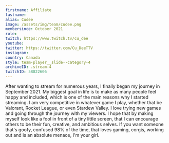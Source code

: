 ```yaml
---
firstname: Affiliate
lastname:
alias: Cudee
image: /assets/img/team/cudee.png
membersince: October 2021
role: 
twitch: https://www.twitch.tv/cu_dee
youtube:
twitter: https://twitter.com/Cu_DeeTTV
instagram:
country: Canada
style: team-player__slide--category-4
archiveID: .stream-4
twitchID: 58822606 
---
```

After wanting to stream for numerous years, I finally began my journey in September 2021. My biggest goal in life is to make as many people feel happy and included, which is one of the main reasons why I started streaming. I am very competitive in whatever game I play, whether that be Valorant, Rocket League, or even Stardew Valley. I love trying new games and going through the journey with my viewers. I hope that by making myself look like a fool in front of a tiny little screen, that I can encourage others to be their fun, creative, and ambitious selves. If you want someone that's goofy, confused 98% of the time, that loves gaming, corgis, working out and is an absolute menace, I'm your girl.